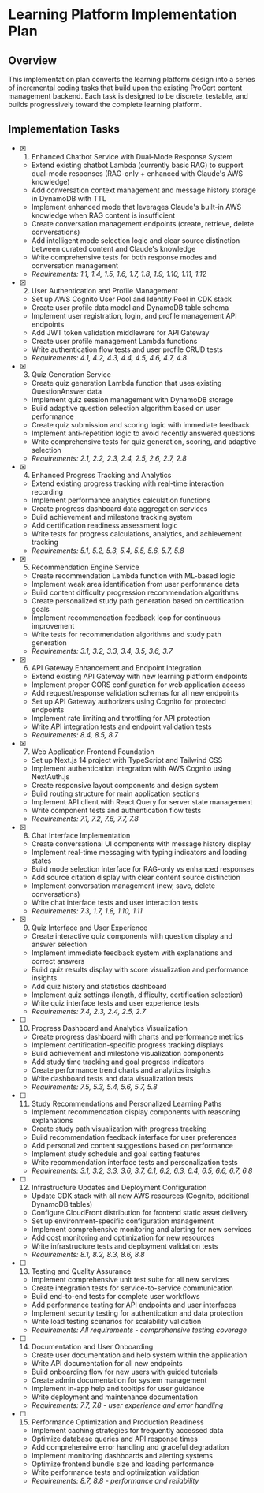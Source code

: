 # Learning Platform Implementation Plan

## Overview

This implementation plan converts the learning platform design into a series of incremental coding tasks that build upon the existing ProCert content management backend. Each task is designed to be discrete, testable, and builds progressively toward the complete learning platform.

## Implementation Tasks

- [x] 1. Enhanced Chatbot Service with Dual-Mode Response System
  - Extend existing chatbot Lambda (currently basic RAG) to support dual-mode responses (RAG-only + enhanced with Claude's AWS knowledge)
  - Add conversation context management and message history storage in DynamoDB with TTL
  - Implement enhanced mode that leverages Claude's built-in AWS knowledge when RAG content is insufficient
  - Create conversation management endpoints (create, retrieve, delete conversations)
  - Add intelligent mode selection logic and clear source distinction between curated content and Claude's knowledge
  - Write comprehensive tests for both response modes and conversation management
  - _Requirements: 1.1, 1.4, 1.5, 1.6, 1.7, 1.8, 1.9, 1.10, 1.11, 1.12_

- [x] 2. User Authentication and Profile Management
  - Set up AWS Cognito User Pool and Identity Pool in CDK stack
  - Create user profile data model and DynamoDB table schema
  - Implement user registration, login, and profile management API endpoints
  - Add JWT token validation middleware for API Gateway
  - Create user profile management Lambda functions
  - Write authentication flow tests and user profile CRUD tests
  - _Requirements: 4.1, 4.2, 4.3, 4.4, 4.5, 4.6, 4.7, 4.8_

- [x] 3. Quiz Generation Service
  - Create quiz generation Lambda function that uses existing QuestionAnswer data
  - Implement quiz session management with DynamoDB storage
  - Build adaptive question selection algorithm based on user performance
  - Create quiz submission and scoring logic with immediate feedback
  - Implement anti-repetition logic to avoid recently answered questions
  - Write comprehensive tests for quiz generation, scoring, and adaptive selection
  - _Requirements: 2.1, 2.2, 2.3, 2.4, 2.5, 2.6, 2.7, 2.8_

- [x] 4. Enhanced Progress Tracking and Analytics
  - Extend existing progress tracking with real-time interaction recording
  - Implement performance analytics calculation functions
  - Create progress dashboard data aggregation services
  - Build achievement and milestone tracking system
  - Add certification readiness assessment logic
  - Write tests for progress calculations, analytics, and achievement tracking
  - _Requirements: 5.1, 5.2, 5.3, 5.4, 5.5, 5.6, 5.7, 5.8_

- [x] 5. Recommendation Engine Service
  - Create recommendation Lambda function with ML-based logic
  - Implement weak area identification from user performance data
  - Build content difficulty progression recommendation algorithms
  - Create personalized study path generation based on certification goals
  - Implement recommendation feedback loop for continuous improvement
  - Write tests for recommendation algorithms and study path generation
  - _Requirements: 3.1, 3.2, 3.3, 3.4, 3.5, 3.6, 3.7_

- [x] 6. API Gateway Enhancement and Endpoint Integration
  - Extend existing API Gateway with new learning platform endpoints
  - Implement proper CORS configuration for web application access
  - Add request/response validation schemas for all new endpoints
  - Set up API Gateway authorizers using Cognito for protected endpoints
  - Implement rate limiting and throttling for API protection
  - Write API integration tests and endpoint validation tests
  - _Requirements: 8.4, 8.5, 8.7_

- [x] 7. Web Application Frontend Foundation
  - Set up Next.js 14 project with TypeScript and Tailwind CSS
  - Implement authentication integration with AWS Cognito using NextAuth.js
  - Create responsive layout components and design system
  - Build routing structure for main application sections
  - Implement API client with React Query for server state management
  - Write component tests and authentication flow tests
  - _Requirements: 7.1, 7.2, 7.6, 7.7, 7.8_

- [x] 8. Chat Interface Implementation
  - Create conversational UI components with message history display
  - Implement real-time messaging with typing indicators and loading states
  - Build mode selection interface for RAG-only vs enhanced responses
  - Add source citation display with clear content source distinction
  - Implement conversation management (new, save, delete conversations)
  - Write chat interface tests and user interaction tests
  - _Requirements: 7.3, 1.7, 1.8, 1.10, 1.11_

- [x] 9. Quiz Interface and User Experience
  - Create interactive quiz components with question display and answer selection
  - Implement immediate feedback system with explanations and correct answers
  - Build quiz results display with score visualization and performance insights
  - Add quiz history and statistics dashboard
  - Implement quiz settings (length, difficulty, certification selection)
  - Write quiz interface tests and user experience tests
  - _Requirements: 7.4, 2.3, 2.4, 2.5, 2.7_

- [ ] 10. Progress Dashboard and Analytics Visualization
  - Create progress dashboard with charts and performance metrics
  - Implement certification-specific progress tracking displays
  - Build achievement and milestone visualization components
  - Add study time tracking and goal progress indicators
  - Create performance trend charts and analytics insights
  - Write dashboard tests and data visualization tests
  - _Requirements: 7.5, 5.3, 5.4, 5.6, 5.7, 5.8_

- [ ] 11. Study Recommendations and Personalized Learning Paths
  - Implement recommendation display components with reasoning explanations
  - Create study path visualization with progress tracking
  - Build recommendation feedback interface for user preferences
  - Add personalized content suggestions based on performance
  - Implement study schedule and goal setting features
  - Write recommendation interface tests and personalization tests
  - _Requirements: 3.1, 3.2, 3.3, 3.6, 3.7, 6.1, 6.2, 6.3, 6.4, 6.5, 6.6, 6.7, 6.8_

- [ ] 12. Infrastructure Updates and Deployment Configuration
  - Update CDK stack with all new AWS resources (Cognito, additional DynamoDB tables)
  - Configure CloudFront distribution for frontend static asset delivery
  - Set up environment-specific configuration management
  - Implement comprehensive monitoring and alerting for new services
  - Add cost monitoring and optimization for new resources
  - Write infrastructure tests and deployment validation tests
  - _Requirements: 8.1, 8.2, 8.3, 8.6, 8.8_

- [ ] 13. Testing and Quality Assurance
  - Implement comprehensive unit test suite for all new services
  - Create integration tests for service-to-service communication
  - Build end-to-end tests for complete user workflows
  - Add performance testing for API endpoints and user interfaces
  - Implement security testing for authentication and data protection
  - Write load testing scenarios for scalability validation
  - _Requirements: All requirements - comprehensive testing coverage_

- [ ] 14. Documentation and User Onboarding
  - Create user documentation and help system within the application
  - Write API documentation for all new endpoints
  - Build onboarding flow for new users with guided tutorials
  - Create admin documentation for system management
  - Implement in-app help and tooltips for user guidance
  - Write deployment and maintenance documentation
  - _Requirements: 7.7, 7.8 - user experience and error handling_

- [ ] 15. Performance Optimization and Production Readiness
  - Implement caching strategies for frequently accessed data
  - Optimize database queries and API response times
  - Add comprehensive error handling and graceful degradation
  - Implement monitoring dashboards and alerting systems
  - Optimize frontend bundle size and loading performance
  - Write performance tests and optimization validation
  - _Requirements: 8.7, 8.8 - performance and reliability_